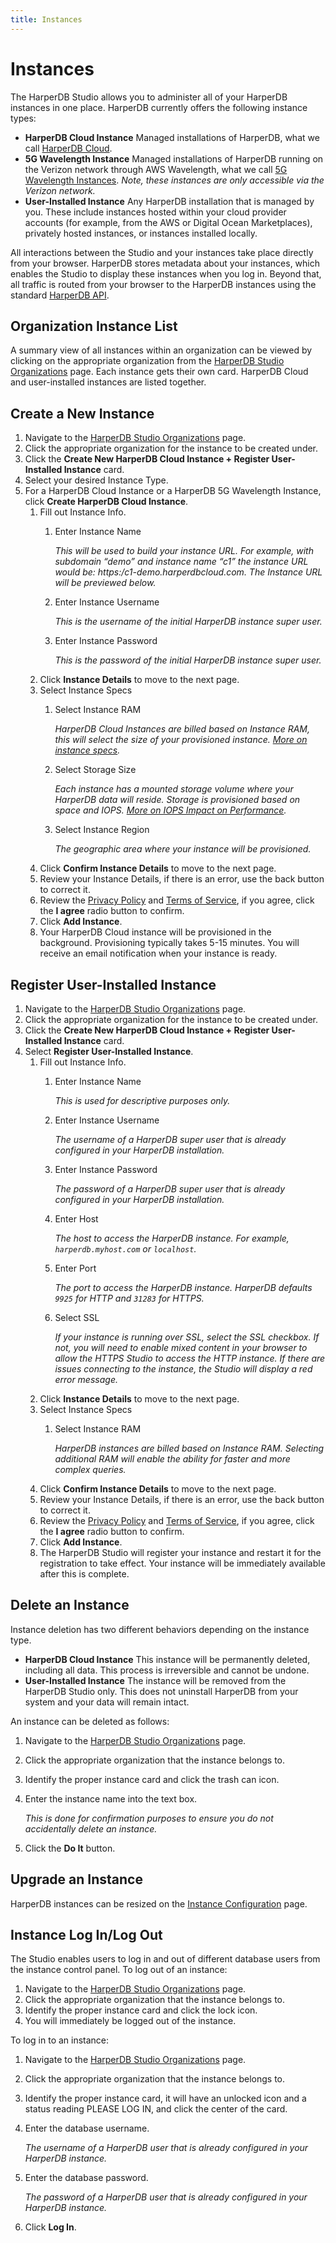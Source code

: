 ```yaml
---
title: Instances
---
```


# Instances

The HarperDB Studio allows you to administer all of your HarperDB instances in one place. HarperDB currently offers the following instance types:

* **HarperDB Cloud Instance** Managed installations of HarperDB, what we call [HarperDB Cloud](../../deployments/harperdb-cloud/).
* **5G Wavelength Instance** Managed installations of HarperDB running on the Verizon network through AWS Wavelength, what we call [5G Wavelength Instances](../../deployments/harperdb-cloud/verizon-5g-wavelength-instances). _Note, these instances are only accessible via the Verizon network._
* **User-Installed Instance** Any HarperDB installation that is managed by you. These include instances hosted within your cloud provider accounts (for example, from the AWS or Digital Ocean Marketplaces), privately hosted instances, or instances installed locally.

All interactions between the Studio and your instances take place directly from your browser. HarperDB stores metadata about your instances, which enables the Studio to display these instances when you log in. Beyond that, all traffic is routed from your browser to the HarperDB instances using the standard [HarperDB API](../../developers/operations-api/).

## Organization Instance List

A summary view of all instances within an organization can be viewed by clicking on the appropriate organization from the [HarperDB Studio Organizations](https:/studio.harperdb.io/organizations) page. Each instance gets their own card. HarperDB Cloud and user-installed instances are listed together.

## Create a New Instance

1. Navigate to the [HarperDB Studio Organizations](https:/studio.harperdb.io/organizations) page.
1. Click the appropriate organization for the instance to be created under.
1. Click the **Create New HarperDB Cloud Instance + Register User-Installed Instance** card.
1. Select your desired Instance Type.
1. For a HarperDB Cloud Instance or a HarperDB 5G Wavelength Instance, click **Create HarperDB Cloud Instance**.
   1. Fill out Instance Info.
      1. Enter Instance Name

          _This will be used to build your instance URL. For example, with subdomain “demo” and instance name “c1” the instance URL would be: https:/c1-demo.harperdbcloud.com. The Instance URL will be previewed below._
      1. Enter Instance Username

          _This is the username of the initial HarperDB instance super user._
      1. Enter Instance Password

          _This is the password of the initial HarperDB instance super user._
   1. Click **Instance Details** to move to the next page.
   1. Select Instance Specs
      1. Select Instance RAM

          _HarperDB Cloud Instances are billed based on Instance RAM, this will select the size of your provisioned instance._ [_More on instance specs_](../../deployments/harperdb-cloud/instance-size-hardware-specs)_._
      1. Select Storage Size

          _Each instance has a mounted storage volume where your HarperDB data will reside. Storage is provisioned based on space and IOPS._ [_More on IOPS Impact on Performance_](../../deployments/harperdb-cloud/iops-impact)_._
      1. Select Instance Region

          _The geographic area where your instance will be provisioned._
   1. Click **Confirm Instance Details** to move to the next page.
   1. Review your Instance Details, if there is an error, use the back button to correct it.
   1. Review the [Privacy Policy](https:/harperdb.io/legal/privacy-policy/) and [Terms of Service](https:/harperdb.io/legal/harperdb-cloud-terms-of-service/), if you agree, click the **I agree** radio button to confirm.
   1. Click **Add Instance**.
   1. Your HarperDB Cloud instance will be provisioned in the background. Provisioning typically takes 5-15 minutes. You will receive an email notification when your instance is ready.


## Register User-Installed Instance

1) Navigate to the [HarperDB Studio Organizations](https:/studio.harperdb.io/organizations) page.
2) Click the appropriate organization for the instance to be created under.
3) Click the **Create New HarperDB Cloud Instance + Register User-Installed Instance** card.
4) Select **Register User-Installed Instance**.
   1. Fill out Instance Info.
      1. Enter Instance Name

          _This is used for descriptive purposes only._
      1. Enter Instance Username

          _The username of a HarperDB super user that is already configured in your HarperDB installation._
      1. Enter Instance Password

          _The password of a HarperDB super user that is already configured in your HarperDB installation._
      1. Enter Host

          _The host to access the HarperDB instance. For example, `harperdb.myhost.com` or `localhost`._
      1. Enter Port

          _The port to access the HarperDB instance. HarperDB defaults `9925` for HTTP and `31283` for HTTPS._
      1. Select SSL

          _If your instance is running over SSL, select the SSL checkbox. If not, you will need to enable mixed content in your browser to allow the HTTPS Studio to access the HTTP instance. If there are issues connecting to the instance, the Studio will display a red error message._
   1. Click **Instance Details** to move to the next page.
   1. Select Instance Specs
      1. Select Instance RAM

          _HarperDB instances are billed based on Instance RAM. Selecting additional RAM will enable the ability for faster and more complex queries._
   1. Click **Confirm Instance Details** to move to the next page.
   1. Review your Instance Details, if there is an error, use the back button to correct it.
   1. Review the [Privacy Policy](https:/harperdb.io/legal/privacy-policy/) and [Terms of Service](https:/harperdb.io/legal/harperdb-cloud-terms-of-service/), if you agree, click the **I agree** radio button to confirm.
   1. Click **Add Instance**.
   1. The HarperDB Studio will register your instance and restart it for the registration to take effect. Your instance will be immediately available after this is complete.

## Delete an Instance

Instance deletion has two different behaviors depending on the instance type.

* **HarperDB Cloud Instance** This instance will be permanently deleted, including all data. This process is irreversible and cannot be undone.
* **User-Installed Instance** The instance will be removed from the HarperDB Studio only. This does not uninstall HarperDB from your system and your data will remain intact.

An instance can be deleted as follows:

1. Navigate to the [HarperDB Studio Organizations](https:/studio.harperdb.io/organizations) page.
1. Click the appropriate organization that the instance belongs to.
1. Identify the proper instance card and click the trash can icon.
1. Enter the instance name into the text box.

    _This is done for confirmation purposes to ensure you do not accidentally delete an instance._
1. Click the **Do It** button.

## Upgrade an Instance

HarperDB instances can be resized on the [Instance Configuration](./instance-configuration) page.

## Instance Log In/Log Out

The Studio enables users to log in and out of different database users from the instance control panel. To log out of an instance:

1. Navigate to the [HarperDB Studio Organizations](https:/studio.harperdb.io/organizations) page.
1. Click the appropriate organization that the instance belongs to.
1. Identify the proper instance card and click the lock icon.
1. You will immediately be logged out of the instance.

To log in to an instance:

1. Navigate to the [HarperDB Studio Organizations](https:/studio.harperdb.io/organizations) page.
1. Click the appropriate organization that the instance belongs to.
1. Identify the proper instance card, it will have an unlocked icon and a status reading PLEASE LOG IN, and click the center of the card.
1. Enter the database username.

    _The username of a HarperDB user that is already configured in your HarperDB instance._
1. Enter the database password.

    _The password of a HarperDB user that is already configured in your HarperDB instance._
1. Click **Log In**.
